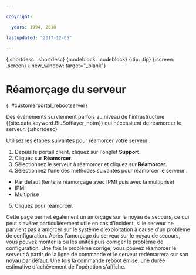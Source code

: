 ```yaml
---

copyright:

  years: 1994, 2018

lastupdated: "2017-12-05"

---
```


{:shortdesc: .shortdesc}
{:codeblock: .codeblock}
{:tip: .tip}
{:screen: .screen}
{:new_window: target="_blank"}

# Réamorçage du serveur
{: #customerportal_rebootserver}

Des événements surviennent parfois au niveau de l'infrastructure {{site.data.keyword.BluSoftlayer_notm}} qui nécessitent de réamorcer le serveur.
{:shortdesc}

Utilisez les étapes suivantes pour réamorcer votre serveur :
1. Depuis le portail client, cliquez sur l'onglet **Support**.
2. Cliquez sur **Réamorcer**.
3. Sélectionnez le serveur à réamorcer et cliquez sur **Réamorcer**.
4. Sélectionnez l'une des méthodes suivantes pour réamorcer le serveur :
  * Par défaut (tente le réamorçage avec IPMI puis avec la multiprise)
  * IPMI
  * Multiprise
5. Cliquez pour réamorcer. 

Cette page permet également un amorçage sur le noyau de secours, ce qui peut s'avérer particulièrement utile en cas d'incident, si le serveur ne parvient pas à amorcer sur le système d'exploitation à cause d'un problème de configuration. Après l'amorçage du serveur sur le noyau de secours, vous pouvez monter la ou les unités puis corriger le problème de configuration. Une fois le problème corrigé, vous pouvez réamorcer le serveur à partir de la ligne de commande et le serveur redémarrera sur son noyau par défaut. Une fois la commande reboot émise, une durée estimative d'achèvement de l'opération s'affiche.

